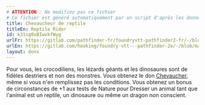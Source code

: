 ```yaml
---
# ATTENTION : Ne modifiez pas ce fichier
# Ce fichier est généré automatiquement par un script d'après les données du module Foundry VTT officiel et de sa traduction
title: Chevaucheur de reptile
titleEn: Reptile Rider
id: k31sg0xBIwvkfWyg
urlFr: https://gitlab.com/pathfinder-fr/foundryvtt-pathfinder2-fr/-/blob/master/data/feats/k31sg0xBIwvkfWyg.htm
urlEn: https://gitlab.com/hooking/foundry-vtt---pathfinder-2e/-/blob/master/packs/data/feats.db/reptile-rider.json
layout: dons
---
```

Pour vous, les crocodiliens, les lézards géants et les dinosaures sont de fidèles destriers et non des monstres. Vous obtenez le don [Chevaucher](chevaucher.html), même si vous n'en remplissez pas les conditions. Vous obtenez un bonus de circonstances de +1 aux tests de Nature pour Dresser un animal tant que l'animal est un reptile, un dinosaure ou même un dragon non conscient.
